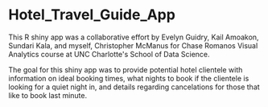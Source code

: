 # Hotel_Travel_Guide_App

This R shiny app was a collaborative effort by Evelyn Guidry, Kail Amoakon, Sundari Kala, and myself, Christopher McManus for Chase Romanos Visual Analytics course at UNC Charlotte's School of Data Science. 

The goal for this shiny app was to provide potential hotel clientele with information on ideal booking times, what nights to book if the clientele is looking for a quiet night in, and details regarding cancelations for those that like to book last minute. 
